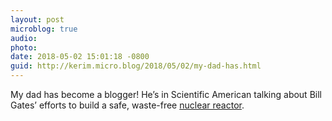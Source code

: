 ```yaml
---
layout: post
microblog: true
audio: 
photo: 
date: 2018-05-02 15:01:18 -0800
guid: http://kerim.micro.blog/2018/05/02/my-dad-has.html
---
```

My dad has become a blogger! He’s in Scientific American talking about Bill Gates’ efforts to build a safe, waste-free [nuclear reactor](https://blogs.scientificamerican.com/observations/bill-gates-in-search-of-nuclear-nirvana/).
